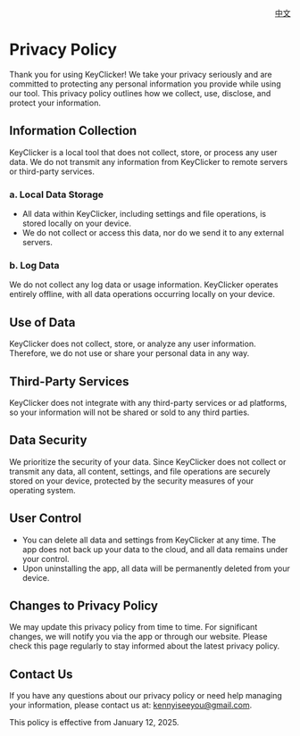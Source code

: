 <p align="right">
  <a href="./privacy-policy.zh.md">中文</a>
</p>
<!--rehype:style=float: right; bottom: -36px; position: relative;-->

Privacy Policy
===

Thank you for using KeyClicker! We take your privacy seriously and are committed to protecting any personal information you provide while using our tool. This privacy policy outlines how we collect, use, disclose, and protect your information.

## Information Collection

KeyClicker is a local tool that does not collect, store, or process any user data. We do not transmit any information from KeyClicker to remote servers or third-party services.

### a. **Local Data Storage**

- All data within KeyClicker, including settings and file operations, is stored locally on your device.
- We do not collect or access this data, nor do we send it to any external servers.

### b. **Log Data**

We do not collect any log data or usage information. KeyClicker operates entirely offline, with all data operations occurring locally on your device.

## Use of Data

KeyClicker does not collect, store, or analyze any user information. Therefore, we do not use or share your personal data in any way.

## Third-Party Services

KeyClicker does not integrate with any third-party services or ad platforms, so your information will not be shared or sold to any third parties.

## Data Security

We prioritize the security of your data. Since KeyClicker does not collect or transmit any data, all content, settings, and file operations are securely stored on your device, protected by the security measures of your operating system.

## User Control

- You can delete all data and settings from KeyClicker at any time. The app does not back up your data to the cloud, and all data remains under your control.
- Upon uninstalling the app, all data will be permanently deleted from your device.

## Changes to Privacy Policy

We may update this privacy policy from time to time. For significant changes, we will notify you via the app or through our website. Please check this page regularly to stay informed about the latest privacy policy.

## Contact Us

If you have any questions about our privacy policy or need help managing your information, please contact us at: [kennyiseeyou@gmail.com](mailto:kennyiseeyou@gmail.com).

This policy is effective from January 12, 2025.
